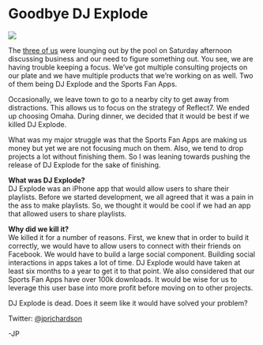 <!--
id: 969561545
link: http://loudjet.com/a/goodbye-dj-explode
slug: goodbye-dj-explode
date: Tue Aug 17 2010 20:30:00 GMT-0500 (CDT)
publish: 2010-08-017
tags: products, dj-explode, reflect7
-->


Goodbye DJ Explode
==================

![](http://media.tumblr.com/tumblr_l7bqteYjh31qzbc4f.png)

The [three of us](http://reflect7.com/about-us) were lounging out by the
pool on Saturday afternoon discussing business and our need to figure
something out. You see, we are having trouble keeping a focus. We’ve got
multiple consulting projects on our plate and we have multiple products
that we’re working on as well. Two of them being DJ Explode and the
Sports Fan Apps.

Occasionally, we leave town to go to a nearby city to get away from
distractions. This allows us to focus on the strategy of Reflect7. We
ended up choosing Omaha. During dinner, we decided that it would be best
if we killed DJ Explode.

What was my major struggle was that the Sports Fan Apps are making us
money but yet we are not focusing much on them. Also, we tend to drop
projects a lot without finishing them. So I was leaning towards pushing
the release of DJ Explode for the sake of finishing.

**What was DJ Explode?**\
DJ Explode was an iPhone app that would allow users to share their
playlists. Before we started development, we all agreed that it was a
pain in the ass to make playlists. So, we thought it would be cool if we
had an app that allowed users to share playlists.

**Why did we kill it?**\
We killed it for a number of reasons. First, we knew that in order to
build it correctly, we would have to allow users to connect with their
friends on Facebook. We would have to build a large social component.
Building social interactions in apps takes a lot of time. DJ Explode
would have taken at least six months to a year to get it to that point.
We also considered that our Sports Fan Apps have over 100k downloads. It
would be wise for us to leverage this user base into more profit before
moving on to other projects.

DJ Explode is dead. Does it seem like it would have solved your problem?

Twitter: [@jprichardson](http://twitter.com/jprichardson)

-JP

